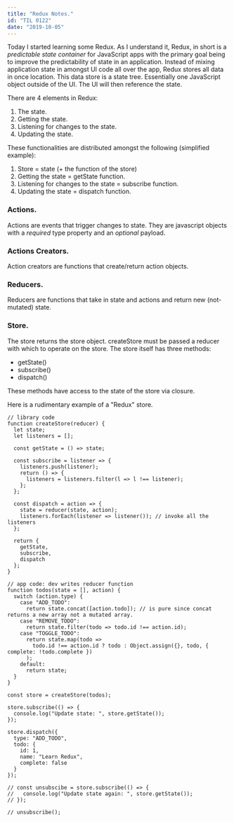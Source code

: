 ```yaml
---
title: "Redux Notes."
id: "TIL 0122"
date: "2019-10-05"
---
```


Today I started learning some Redux. As I understand it, Redux, in short is a *predictable state container* for JavaScript apps with the primary goal being to improve the predictability of state in an application. Instead of mixing application state in amongst UI code all over the app, Redux stores all data in once location. This data store is a state tree. Essentially one JavaScript object outside of the UI. The UI will then reference the state. 

There are 4 elements in Redux: 

1. The state.
2. Getting the state.
3. Listening for changes to the state.
4. Updating the state. 

These functionalities are distributed amongst the following (simplified example): 

1. Store = state (+ the function of the store)
2. Getting the state = getState function. 
3. Listening for changes to the state = subscribe function. 
4. Updating the state = dispatch function. 

### Actions. 

Actions are events that trigger changes to state. They are javascript objects with a *required* type property and an *optional* payload. 

### Actions Creators. 

Action creators are functions that create/return action objects. 

### Reducers. 

Reducers are functions that take in state and actions and return new (not-mutated) state. 

### Store. 

The store returns the store object. createStore must be passed a reducer with which to operate on the store. The store itself has three methods: 

* getState()
* subscribe()
* dispatch()

These methods have access to the state of the store via closure. 

Here is a rudimentary example of a "Redux" store. 

```
// library code
function createStore(reducer) {
  let state;
  let listeners = [];

  const getState = () => state;

  const subscribe = listener => {
    listeners.push(listener);
    return () => {
      listeners = listeners.filter(l => l !== listener);
    };
  };

  const dispatch = action => {
    state = reducer(state, action);
    listeners.forEach(listener => listener()); // invoke all the listeners
  };

  return {
    getState,
    subscribe,
    dispatch
  };
}

// app code: dev writes reducer function
function todos(state = [], action) {
  switch (action.type) {
    case "ADD_TODO":
      return state.concat([action.todo]); // is pure since concat returns a new array not a mutated array.
    case "REMOVE_TODO":
      return state.filter(todo => todo.id !== action.id);
    case "TOGGLE_TODO":
      return state.map(todo =>
        todo.id !== action.id ? todo : Object.assign({}, todo, { complete: !todo.complete })
      );
    default:
      return state;
  }
}

const store = createStore(todos);

store.subscribe(() => {
  console.log("Update state: ", store.getState());
});

store.dispatch({
  type: "ADD_TODO",
  todo: {
    id: 1,
    name: "Learn Redux",
    complete: false
  }
});

// const unsubscibe = store.subscribe(() => {
//   console.log("Update state again: ", store.getState());
// });

// unsubscribe();
```


